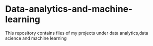 # Data-analytics-and-machine-learning
This repository contains files of my projects under data analytics,data science and machine learning
